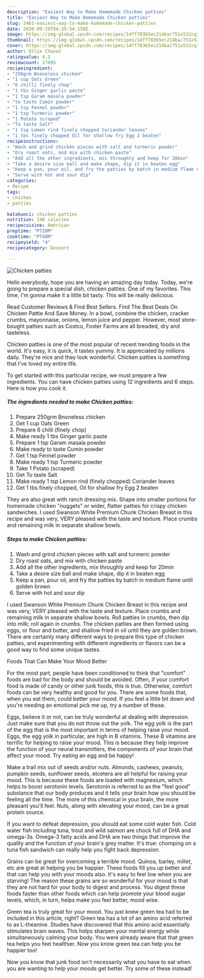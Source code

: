 ```yaml
---
description: "Easiest Way to Make Homemade Chicken patties"
title: "Easiest Way to Make Homemade Chicken patties"
slug: 2461-easiest-way-to-make-homemade-chicken-patties
date: 2020-09-29T04:35:54.158Z
image: https://img-global.cpcdn.com/recipes/14ff78365ec214ba/751x532cq70/chicken-patties-recipe-main-photo.jpg
thumbnail: https://img-global.cpcdn.com/recipes/14ff78365ec214ba/751x532cq70/chicken-patties-recipe-main-photo.jpg
cover: https://img-global.cpcdn.com/recipes/14ff78365ec214ba/751x532cq70/chicken-patties-recipe-main-photo.jpg
author: Ollie Chavez
ratingvalue: 4.2
reviewcount: 17695
recipeingredient:
- "250grm Bnoneless chicken"
- "1 cup Oats Green"
- "6 chilli finely chop"
- "1 tbs Ginger garlic paste"
- "1 tsp Garam masala powder"
- "to taste Cumin powder"
- "1 tsp Fennel powder"
- "1 tsp Turmeric powder"
- "1 Potato scraped"
- "To taste Salt"
- "1 tsp Lemon rind finely chopped Coriander leaves"
- "1 tbs finely chopped Oil for shallow fry Egg 2 beaten"
recipeinstructions:
- "Wash and grind chicken pieces with salt and turmeric powder"
- "Dry roast oats, and mix with chicken paste"
- "Add all the other ingredients, mix throughly and keep for 20min"
- "Take a desire size ball and make shape, dip it in beaten egg"
- "Keep a pan, pour oil, and fry the patties by batch in medium flame until golden brown"
- "Serve with hot and sour dip"
categories:
- Recipe
tags:
- chicken
- patties

katakunci: chicken patties 
nutrition: 148 calories
recipecuisine: American
preptime: "PT20M"
cooktime: "PT48M"
recipeyield: "4"
recipecategory: Dessert

---
```



![Chicken patties](https://img-global.cpcdn.com/recipes/14ff78365ec214ba/751x532cq70/chicken-patties-recipe-main-photo.jpg)

Hello everybody, hope you are having an amazing day today. Today, we're going to prepare a special dish, chicken patties. One of my favorites. This time, I'm gonna make it a little bit tasty. This will be really delicious.

Read Customer Reviews &amp; Find Best Sellers. Find The Best Deals On Chicken Pattie And Save Money. In a bowl, combine the chicken, cracker crumbs, mayonnaise, onions, lemon juice and pepper. However, most store-bought patties such as Costco, Foster Farms are all breaded, dry and tasteless.

Chicken patties is one of the most popular of recent trending foods in the world. It's easy, it is quick, it tastes yummy. It is appreciated by millions daily. They're nice and they look wonderful. Chicken patties is something that I've loved my entire life.


To get started with this particular recipe, we must prepare a few ingredients. You can have chicken patties using 12 ingredients and 6 steps. Here is how you cook it.

<!--inarticleads1-->

##### The ingredients needed to make Chicken patties:

1. Prepare 250grm Bnoneless chicken
1. Get 1 cup Oats Green
1. Prepare 6 chilli (finely chop)
1. Make ready 1 tbs Ginger garlic paste
1. Prepare 1 tsp Garam masala powder
1. Make ready to taste Cumin powder
1. Get 1 tsp Fennel powder
1. Make ready 1 tsp Turmeric powder
1. Take 1 Potato (scraped)
1. Get To taste Salt
1. Make ready 1 tsp Lemon rind (finely chopped) Coriander leaves
1. Get 1 tbs finely chopped, Oil for shallow fry Egg 2 beaten


They are also great with ranch dressing mix. Shape into smaller portions for homemade chicken &#34;nuggets&#34; or wider, flatter patties for crispy chicken sandwiches. I used Swanson White Premium Chunk Chicken Breast in this recipe and was very, VERY pleased with the taste and texture. Place crumbs and remaining milk in separate shallow bowls. 

<!--inarticleads2-->

##### Steps to make Chicken patties:

1. Wash and grind chicken pieces with salt and turmeric powder
1. Dry roast oats, and mix with chicken paste
1. Add all the other ingredients, mix throughly and keep for 20min
1. Take a desire size ball and make shape, dip it in beaten egg
1. Keep a pan, pour oil, and fry the patties by batch in medium flame until golden brown
1. Serve with hot and sour dip


I used Swanson White Premium Chunk Chicken Breast in this recipe and was very, VERY pleased with the taste and texture. Place crumbs and remaining milk in separate shallow bowls. Roll patties in crumbs, then dip into milk; roll again in crumbs. The chicken patties are then formed using eggs, or flour and butter, and shallow fried in oil until they are golden brown. There are certainly many different ways to prepare this type of chicken patties, and experimenting with different ingredients or flavors can be a good way to find some unique tastes. 

Foods That Can Make Your Mood Better


For the most part, people have been conditioned to think that "comfort" foods are bad for the body and should be avoided. Often, if your comfort food is made of candy or other junk foods, this is true. Otherwise, comfort foods can be very healthy and good for you. There are some foods that, when you eat them, could better your mood. If you feel a little bit down and you're needing an emotional pick me up, try a number of these.

Eggs, believe it or not, can be truly wonderful at dealing with depression. Just make sure that you do not throw out the yolk. The egg yolk is the part of the egg that is the most important in terms of helping raise your mood. Eggs, the egg yolk in particular, are high in B vitamins. These B vitamins are terrific for helping to raise your mood. This is because they help improve the function of your neural transmitters, the components of your brain that affect your mood. Try eating an egg and be happy!

Make a trail mix out of seeds and/or nuts. Almonds, cashews, peanuts, pumpkin seeds, sunflower seeds, etcetera are all helpful for raising your mood. This is because these foods are loaded with magnesium, which helps to boost serotonin levels. Serotonin is referred to as the "feel good" substance that our body produces and it tells your brain how you should be feeling all the time. The more of this chemical in your brain, the more pleasant you'll feel. Nuts, along with elevating your mood, can be a great protein source.

If you want to defeat depression, you should eat some cold water fish. Cold water fish including tuna, trout and wild salmon are chock full of DHA and omega-3s. Omega-3 fatty acids and DHA are two things that improve the quality and the function of your brain's grey matter. It's true: chomping on a tuna fish sandwich can really help you fight back depression. 

Grains can be great for overcoming a terrible mood. Quinoa, barley, millet, etc are great at helping you be happier. These foods fill you up better and that can help you with your moods also. It's easy to feel low when you are starving! The reason these grains are so wonderful for your mood is that they are not hard for your body to digest and process. You digest these foods faster than other foods which can help promote your blood sugar levels, which, in turn, helps make you feel better, mood wise.

Green tea is truly great for your mood. You just knew green tea had to be included in this article, right? Green tea has a lot of an amino acid referred to as L-theanine. Studies have discovered that this amino acid essentially stimulates brain waves. This helps sharpen your mental energy while simultaneously calming your body. You were already aware that that green tea helps you feel healthier. Now you know green tea can help you be happier too!

Now you know that junk food isn't necessarily what you have to eat when you are wanting to help your moods get better. Try some of these instead!

